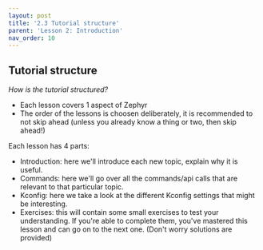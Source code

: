 ```yaml
---
layout: post
title: '2.3 Tutorial structure'
parent: 'Lesson 2: Introduction'
nav_order: 10
---
```


## Tutorial structure

*How is the tutorial structured?* 
- Each lesson covers 1 aspect of Zephyr
- The order of the lessons is choosen deliberately, it is recommended to not skip ahead (unless you already know a thing or two, then skip ahead!)

Each lesson has 4 parts:
- Introduction: here we'll introduce each new topic, explain why it is useful.
- Commands: here we'll go over all the commands/api calls that are relevant to that particular topic.
- Kconfig: here we take a look at the different Kconfig settings that might be interesting.
- Exercises: this will contain some small exercises to test your understanding. If you're able to complete them, you've mastered this lesson and can go on to the next one. (Don't worry solutions are provided)

